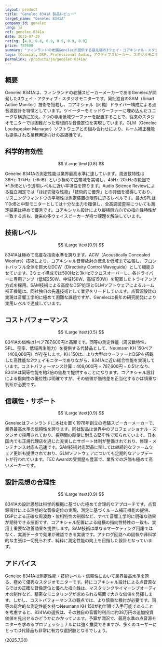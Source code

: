 ```yaml
---
layout: product
title: "Genelec 8341A 製品レビュー"
target_name: "Genelec 8341A"
company_id: genelec
lang: ja
ref: genelec-8341a
date: 2025-07-30
rating: [4.0, 0.8, 0.9, 0.5, 0.9, 0.9]
price: 787600
summary: "フィンランドの老舗Genelecが提供する最先端の3ウェイ・コアキシャル・スタジオモニター。SAM技術とGLM補正により測定性能は業界最高水準を達成しているものの、同等性能の代替品と比較して価格は約2倍となっている。"
tags: [Coaxial, DSP, Professional Audio, アクティブスピーカー, スタジオモニター]
permalink: /products/ja/genelec-8341a/
---
```

## 概要

Genelec 8341Aは、フィンランドの老舗スピーカーメーカーであるGenelecが開発した3ウェイ・アクティブ・スタジオモニターです。同社独自のSAM（Smart Active Monitor）技術を搭載し、コアキシャル（同軸）ドライバー構成による点音源設計を特徴としています。ツイーターをミッドウーファーに埋め込んだユニークな構造に加え、2つの専用低域ウーファーを配置することで、従来のスタジオモニターでは困難だった理想的な音像定位を実現しています。GLM（Genelec Loudspeaker Manager）ソフトウェアとの組み合わせにより、ルーム補正機能も提供される業務用途向けの高級機です。

## 科学的有効性

$$ \Large \text{0.8} $$

Genelec 8341Aの測定性能は業界最高水準に達しています。周波数特性は38Hz-37kHz（-6dB）という極めて広帯域を実現し、45Hz-20kHzの範囲で±1.5dBという透明レベルに近い平坦性を誇ります。Audio Science Reviewによる独立測定では「ほぼ完璧な性能」「技術的に優秀」との評価を獲得しており、リスニングウィンドウの平坦性は測定装置の限界に迫るレベルです。最大SPLは110dBと中型モニターとしては十分な出力を確保し、全高調波歪率についても測定結果は極めて優秀です。コアキシャル設計により縦横両方向での指向性特性が一致する点も、従来の多ウェイスピーカーが持つ課題を解決しています。

## 技術レベル

$$ \Large \text{0.9} $$

8341Aは極めて高度な技術水準を誇ります。ACW（Acoustically Concealed Woofers）技術により、コアキシャル音響放射の概念を低域まで拡張し、フロントバッフル全体を巨大なDCW（Directivity Control Waveguide）として機能させています。3ウェイ構成では500Hzと3kHzでクロスオーバーし、各ドライバーに専用アンプ（低域250W、中域150W、高域150W）を配置したトライアンプ方式を採用。SAM技術による高度なDSP処理とGLMソフトウェアによるルーム補正機能は、同社独自の先進技術として業界をリードしています。点音源設計の実現は音響工学的に極めて困難な課題ですが、Genelecは長年の研究開発により実用レベルで達成しています。

## コストパフォーマンス

$$ \Large \text{0.5} $$

8341Aの価格は1ペア787,600円と高額です。同等の測定性能（周波数特性、SPL、歪率、低域再生能力）を提供する代替品として、Neumann KH 150ペア（406,000円）が存在します。KH 150は、より大型のウーファーとDSPを搭載した高性能な2ウェイモニターでありながら、8341Aに近い総合性能を実現しています。コストパフォーマンス計算：406,000円 ÷ 787,600円 = 0.51となり、8341Aは同等性能を約2倍の価格で提供することになります。コアキシャル設計による指向性の優位性は明確ですが、その価値が価格差を正当化するかは慎重な判断が必要です。

## 信頼性・サポート

$$ \Large \text{0.9} $$

Genelecはフィンランドに本社を置く1978年創立の老舗スピーカーメーカーで、業界最高水準の信頼性を誇ります。同社製品は世界中のプロフェッショナル・スタジオで採用されており、長期間の酷使に耐える堅牢性で知られています。日本国内でも正規代理店を通じた充実したサポート体制が整備されており、修理・メンテナンス対応も迅速です。SAM技術対応製品に関しては継続的なファームウェア更新も提供されており、GLMソフトウェアについても定期的なアップデートが行われています。TEC Awardの受賞歴も豊富で、業界での評価も極めて高いメーカーです。

## 設計思想の合理性

$$ \Large \text{0.9} $$

8341Aの設計思想は科学的根拠に基づいた極めて合理的なアプローチです。点音源設計による理想的な音像定位の実現、測定に基づくルーム補正機能の提供、DSPによる正確な周波数・位相特性の制御など、すべて音響工学的に明確な効果が期待できる技術です。コアキシャル配置による縦横の指向性特性の一致も、実用上重要な改善効果を提供します。SAM技術は単なるマーケティング用語ではなく、実測データで効果が確認できる実装です。アナログ回路への固執や非科学的な主張は一切見られず、純粋に測定性能の向上を目指した設計となっています。

## アドバイス

Genelec 8341Aは測定性能・技術レベル・信頼性において業界最高水準を誇る、極めて優秀なスタジオモニターです。特にコアキシャル設計による点音源ならではの正確な音像定位と優れた指向性は、マスタリングやイマーシブオーディオの制作など、精密なモニタリングが求められる場面で大きな価値を発揮します。しかし、コストパフォーマンスの観点では、より慎重な検討が必要です。同等の総合的な測定性能を持つNeumann KH 150が約半額で入手可能であることを考慮すると、8341Aの選択は、その独自の音響的利点に約38万円の追加投資価値を見出せるかどうかにかかっています。予算が潤沢で、最高水準の点音源モニターを求めるプロフェッショナルには強く推奨できますが、多くのユーザーにとっては代替品も非常に有力な選択肢となるでしょう。

(2025.7.30)
